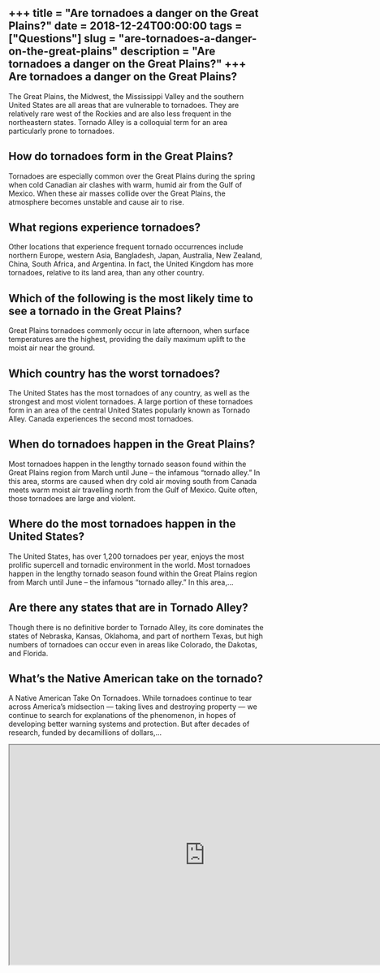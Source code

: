+++
title = "Are tornadoes a danger on the Great Plains?"
date = 2018-12-24T00:00:00
tags = ["Questions"]
slug = "are-tornadoes-a-danger-on-the-great-plains"
description = "Are tornadoes a danger on the Great Plains?"
+++
Are tornadoes a danger on the Great Plains?
-------------------------------------------

The Great Plains, the Midwest, the Mississippi Valley and the southern United States are all areas that are vulnerable to tornadoes. They are relatively rare west of the Rockies and are also less frequent in the northeastern states. Tornado Alley is a colloquial term for an area particularly prone to tornadoes.

How do tornadoes form in the Great Plains?
------------------------------------------

Tornadoes are especially common over the Great Plains during the spring when cold Canadian air clashes with warm, humid air from the Gulf of Mexico. When these air masses collide over the Great Plains, the atmosphere becomes unstable and cause air to rise.

What regions experience tornadoes?
----------------------------------

Other locations that experience frequent tornado occurrences include northern Europe, western Asia, Bangladesh, Japan, Australia, New Zealand, China, South Africa, and Argentina. In fact, the United Kingdom has more tornadoes, relative to its land area, than any other country.

Which of the following is the most likely time to see a tornado in the Great Plains?
------------------------------------------------------------------------------------

Great Plains tornadoes commonly occur in late afternoon, when surface temperatures are the highest, providing the daily maximum uplift to the moist air near the ground.

Which country has the worst tornadoes?
--------------------------------------

The United States has the most tornadoes of any country, as well as the strongest and most violent tornadoes. A large portion of these tornadoes form in an area of the central United States popularly known as Tornado Alley. Canada experiences the second most tornadoes.

When do tornadoes happen in the Great Plains?
---------------------------------------------

Most tornadoes happen in the lengthy tornado season found within the Great Plains region from March until June – the infamous “tornado alley.” In this area, storms are caused when dry cold air moving south from Canada meets warm moist air travelling north from the Gulf of Mexico. Quite often, those tornadoes are large and violent.

Where do the most tornadoes happen in the United States?
--------------------------------------------------------

The United States, has over 1,200 tornadoes per year, enjoys the most prolific supercell and tornadic environment in the world. Most tornadoes happen in the lengthy tornado season found within the Great Plains region from March until June – the infamous “tornado alley.” In this area,…

Are there any states that are in Tornado Alley?
-----------------------------------------------

Though there is no definitive border to Tornado Alley, its core dominates the states of Nebraska, Kansas, Oklahoma, and part of northern Texas, but high numbers of tornadoes can occur even in areas like Colorado, the Dakotas, and Florida.

What’s the Native American take on the tornado?
-----------------------------------------------

A Native American Take On Tornadoes. While tornadoes continue to tear across America’s midsection — taking lives and destroying property — we continue to search for explanations of the phenomenon, in hopes of developing better warning systems and protection. But after decades of research, funded by decamillions of dollars,…

<iframe allow="accelerometer; autoplay; clipboard-write; encrypted-media; gyroscope; picture-in-picture" allowfullscreen="" class="__youtube_prefs__  epyt-is-override  no-lazyload" data-no-lazy="1" data-origheight="433" data-origwidth="770" data-skipgform_ajax_framebjll="" height="433" id="_ytid_95457" loading="lazy" src="https://www.youtube.com/embed/TkkSk20oWSo?enablejsapi=1&autoplay=0&cc_load_policy=0&cc_lang_pref=&iv_load_policy=1&loop=0&modestbranding=0&rel=1&fs=1&playsinline=0&autohide=2&theme=dark&color=red&controls=1&" title="YouTube player" width="770"></iframe>